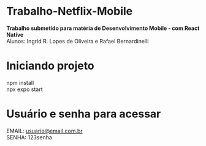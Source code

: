 # Trabalho-Netflix-Mobile

<b> Trabalho submetido para matéria de Desenvolvimento Mobile - com React Native </b></br>
Alunos: Ingrid R. Lopes de Oliveira e Rafael Bernardinelli

# Iniciando projeto

npm install </br>
npx expo start

# Usuário e senha para acessar
EMAIL: usuario@email.com.br </br>
SENHA: 123senha 
